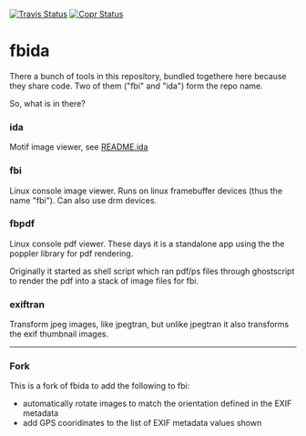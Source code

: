 [![Travis Status](https://travis-ci.com/kraxel/fbida.svg?branch=master)](https://travis-ci.com/gitlab/kraxel/fbida)
[![Copr Status](https://copr.fedorainfracloud.org/coprs/kraxel/mine.git/package/fbida/status_image/last_build.png)](https://copr.fedorainfracloud.org/coprs/kraxel/mine.git/package/fbida/)

# fbida

There a bunch of tools in this repository, bundled togethere here
because they share code.  Two of them ("fbi" and "ida") form the repo
name.

So, what is in there?

### ida

Motif image viewer, see [README.ida](README.ida)

### fbi

Linux console image viewer.  Runs on linux framebuffer devices (thus
the name "fbi").  Can also use drm devices.

### fbpdf

Linux console pdf viewer.  These days it is a standalone app using the
the poppler library for pdf rendering.

Originally it started as shell script which ran pdf/ps files through
ghostscript to render the pdf into a stack of image files for fbi.

### exiftran

Transform jpeg images, like jpegtran, but unlike jpegtran it also
transforms the exif thumbnail images.


------------
### Fork

This is a fork of fbida to add the following to fbi:
* automatically rotate images to match the orientation defined in the EXIF metadata
* add GPS cooridinates to the list of EXIF metadata values shown